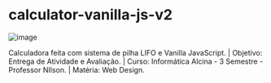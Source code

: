 # calculator-vanilla-js-v2

![image](https://github.com/juniordesouza/calculator-vanilla-js-v2/assets/62979168/8dc17b9c-fdfa-48c9-a9c3-c6a212b5697b)



Calculadora feita com sistema de pilha LIFO e Vanilla JavaScript. | Objetivo: Entrega de Atividade e Avaliação. | Curso: Informática Alcina - 3 Semestre - Professor NIlson. | Matéria: Web Design.
